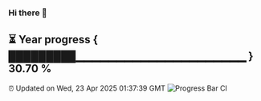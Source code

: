 ### Hi there 👋
⏳ Year progress { █████████▁▁▁▁▁▁▁▁▁▁▁▁▁▁▁▁▁▁▁▁▁ } 30.70 %
---
⏰ Updated on Wed, 23 Apr 2025 01:37:39 GMT
![Progress Bar CI](https://github.com/liununu/liununu/workflows/Progress%20Bar%20CI/badge.svg)
